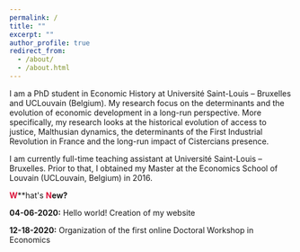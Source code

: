 ```yaml
---
permalink: /
title: ""
excerpt: ""
author_profile: true
redirect_from: 
  - /about/
  - /about.html
---
```



I am a PhD student in Economic History at Université Saint-Louis – Bruxelles and UCLouvain (Belgium). My research focus on the determinants and the evolution of economic development in a long-run perspective. More specifically, my research looks at the historical evolution of access to justice, Malthusian dynamics, the determinants of the First Industrial Revolution in France and the long-run impact of Cistercians presence.

I am currently full-time teaching assistant at Université Saint-Louis – Bruxelles. Prior to that, I obtained my Master at the Economics School of Louvain (UCLouvain, Belgium) in 2016.

<span style="color:#dc143c"> **W**</span>**hat's <span style="color:#dc143c"> **N**</span>**ew?**

**04-06-2020:** Hello world! Creation of my website 

**12-18-2020:** Organization of the first online Doctoral Workshop in Economics 
